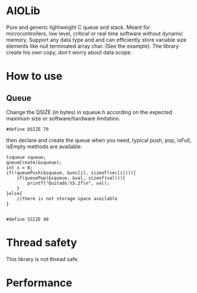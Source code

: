 # AIOLib

Pure and generic lightweight C queue and stack. Meant for microcontrollers, low level, critical or real time software without dynamic memory. Support any data type and and can efficiently store variable size elements like null terminated array char. (See the example). The library create his own copy, don't worry about data scope.

# How to use
## Queue
Change the QSIZE (in bytes) in squeue.h according on the expected maximum size or software/hardware limitation.
```
#define QSIZE 70
```
then declare and create the queue when you need, typical push, pop, isFull, isEmpty methods are available.
```
tsqueue squeue;
queueCreate(&squeue);
int x = 8;
if(!queuePush(&squeue, &vec[i], sizeof(vec[i]))){
    if(queuePop(&squeue, &val, sizeof(val))){
        printf("Quitado:%5.2f\n", val);
    }
}else{
    //there is not storage space available
}


```

```
#define SSIZE 40
```
# Thread safety
This library is not thread safe.

# Performance
